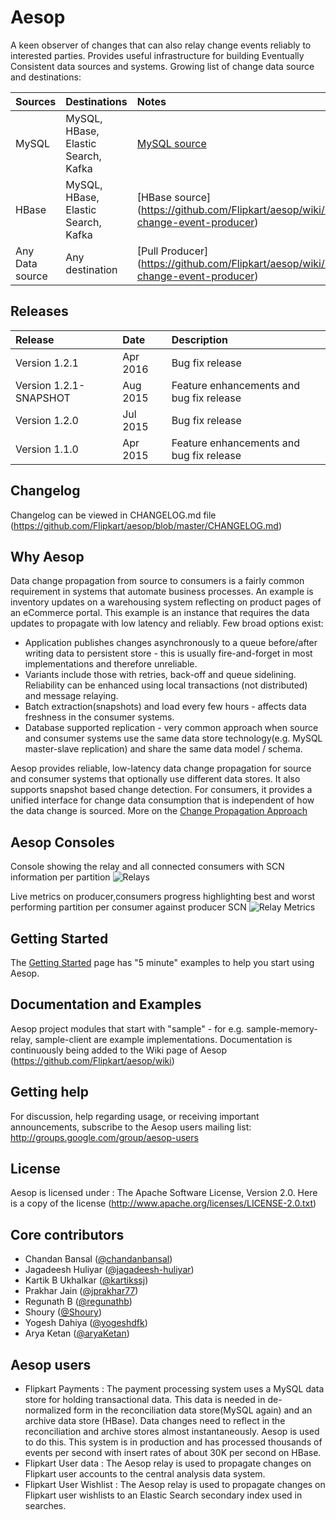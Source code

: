 Aesop
=====
A keen observer of changes that can also relay change events reliably to interested parties. Provides useful infrastructure for 
building Eventually Consistent data sources and systems.
Growing list of change data source and destinations:

| Sources | Destinations | Notes |
|:------------|:----------------|:------------|
| MySQL            | MySQL, HBase, Elastic Search, Kafka       |   [MySQL source ](https://github.com/Flipkart/aesop/wiki/MySQL-change-event-producer)
| HBase            | MySQL, HBase, Elastic Search, Kafka       |   [HBase source] (https://github.com/Flipkart/aesop/wiki/HBase-change-event-producer) 
| Any Data source  | Any destination       |   [Pull Producer] (https://github.com/Flipkart/aesop/wiki/Pull-change-event-producer) 

## Releases
| Release | Date | Description |
|:------------|:----------------|:------------|
| Version 1.2.1             | Apr 2016       |    Bug fix release
| Version 1.2.1-SNAPSHOT    | Aug 2015       |    Feature enhancements and bug fix release
| Version 1.2.0             | Jul 2015       |    Bug fix release
| Version 1.1.0             | Apr 2015       |    Feature enhancements and bug fix release

## Changelog
Changelog can be viewed in CHANGELOG.md file (https://github.com/Flipkart/aesop/blob/master/CHANGELOG.md)

## Why Aesop
Data change propagation from source to consumers is a fairly common requirement in systems that automate business processes. 
An example is inventory updates on a warehousing system reflecting on product pages of an eCommerce portal. 
This example is an instance that requires the data updates to propagate with low latency and reliably. Few broad options exist:
* Application publishes changes asynchronously to a queue before/after writing data to persistent store - this is usually fire-and-forget in most implementations
and therefore unreliable.
* Variants include those with retries, back-off and queue sidelining. Reliability can be enhanced using local transactions (not distributed) and message relaying.
* Batch extraction(snapshots) and load every few hours - affects data freshness in the consumer systems.
* Database supported replication - very common approach when source and consumer systems use the same data store technology(e.g. MySQL master-slave replication) 
and share the same data model / schema.

Aesop provides reliable, low-latency data change propagation for source and consumer systems that optionally use different data stores. It also supports
snapshot based change detection. For consumers, it provides a unified interface for change data consumption that is independent of how the data change is
sourced. More on the [Change Propagation Approach](https://github.com/Flipkart/aesop/wiki/Change-Propagation-Approach)

## Aesop Consoles
Console showing the relay and all connected consumers with SCN information per partition
![Relays](https://github.com/Flipkart/aesop/raw/master/docs/Aesop_Relay_Dashboard_Relays.png)

Live metrics on producer,consumers progress highlighting best and worst performing partition per consumer against producer SCN
![Relay Metrics](https://github.com/Flipkart/aesop/raw/master/docs/Aesop_Relay_Dashboard_Metrics.png)

## Getting Started
The [Getting Started](https://github.com/Flipkart/aesop/wiki/Getting-started-and-Examples) page has "5 minute" examples to help you start using Aesop.

## Documentation and Examples
Aesop project modules that start with "sample" - for e.g. sample-memory-relay, sample-client are example implementations. Documentation is 
continuously being added to the Wiki page of Aesop (https://github.com/Flipkart/aesop/wiki)

## Getting help
For discussion, help regarding usage, or receiving important announcements, subscribe to the Aesop users mailing list: http://groups.google.com/group/aesop-users

## License
Aesop is licensed under : The Apache Software License, Version 2.0. Here is a copy of the license (http://www.apache.org/licenses/LICENSE-2.0.txt)

## Core contributors
* Chandan Bansal ([@chandanbansal](https://github.com/chandanbansal))
* Jagadeesh Huliyar ([@jagadeesh-huliyar](https://github.com/jagadeesh-huliyar))
* Kartik B Ukhalkar ([@kartikssj](https://github.com/kartikssj))
* Prakhar Jain ([@jprakhar77](https://github.com/jprakhar77))
* Regunath B ([@regunathb](http://twitter.com/RegunathB))
* Shoury ([@Shoury](https://github.com/Shoury))
* Yogesh Dahiya ([@yogeshdfk](https://github.com/yogeshdfk))
* Arya Ketan ([@aryaKetan](https://github.com/aryaKetan))

## Aesop users
* Flipkart Payments : The payment processing system uses a MySQL data store for holding transactional data. This data is
needed in de-normalized form in the reconciliation data store(MySQL again) and an archive data store (HBase). 
Data changes need to reflect in the reconciliation and archive stores almost instantaneously. Aesop is used to do this.
This system is in production and has processed thousands of events per second with insert rates of about 30K per second on HBase.
* Flipkart User data : The Aesop relay is used to propagate changes on Flipkart user accounts to the central analysis data system. 
* Flipkart User Wishlist : The Aesop relay is used to propagate changes on Flipkart user wishlists to an Elastic Search secondary index used in searches.

